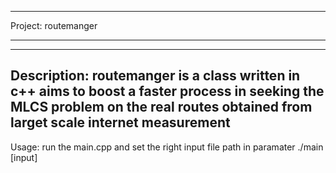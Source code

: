 ****************************************
Project:  routemanger

****************************************
-----------------------------------------------------------------------------------------------------------------
Description:
routemanger is a class written in c++ aims to boost a faster process in seeking
the MLCS problem on the real routes obtained from larget scale internet measurement
--------------------------------------------------------------------------------------------------------------------
Usage:
run the main.cpp and set the right input file path in paramater
./main  [input]

